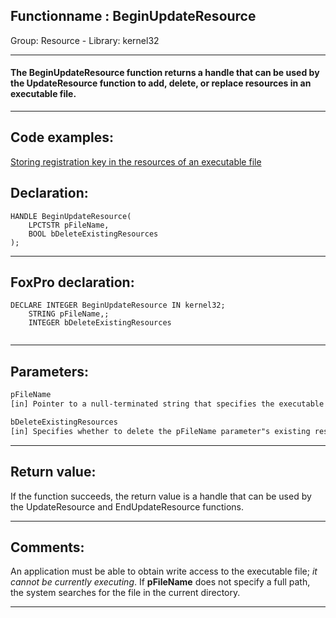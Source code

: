 <link rel="stylesheet" type="text/css" href="../../css/win32api.css">  
<link rel="stylesheet" href="https://cdnjs.cloudflare.com/ajax/libs/font-awesome/4.7.0/css/font-awesome.min.css">

## Functionname : BeginUpdateResource
Group: Resource - Library: kernel32    
***  


#### The BeginUpdateResource function returns a handle that can be used by the UpdateResource function to add, delete, or replace resources in an executable file.
***  


## Code examples:
[Storing registration key in the resources of an executable file](../../samples/sample_401.md)  

## Declaration:
```foxpro  
HANDLE BeginUpdateResource(
	LPCTSTR pFileName,
	BOOL bDeleteExistingResources
);  
```  
***  


## FoxPro declaration:
```foxpro  
DECLARE INTEGER BeginUpdateResource IN kernel32;
	STRING pFileName,;
	INTEGER bDeleteExistingResources
  
```  
***  


## Parameters:
```txt  
pFileName
[in] Pointer to a null-terminated string that specifies the executable file in which to update resources.

bDeleteExistingResources
[in] Specifies whether to delete the pFileName parameter"s existing resources.  
```  
***  


## Return value:
If the function succeeds, the return value is a handle that can be used by the UpdateResource and EndUpdateResource functions.  
***  


## Comments:
An application must be able to obtain write access to the executable file; <Em>it cannot be currently executing</Em>. If <Strong>pFileName</Strong> does not specify a full path, the system searches for the file in the current directory.   
  
***  

